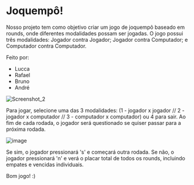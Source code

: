 
# Joquempô!

Nosso projeto tem como objetivo criar um jogo de joquempô baseado em rounds, onde diferentes modalidades possam ser jogadas.
O jogo possui três modalidades: Jogador contra Jogador; Jogador contra Computador; e Computador contra Computador.

Feito por:
- Lucca
- Rafael
- Bruno
- André

![Screenshot_2](https://user-images.githubusercontent.com/45906809/230778965-0e57782a-04bc-41e7-9f6c-246dec64d53c.png)

Para jogar, selecione uma das 3 modalidades: (1 - jogador x jogador // 2 - jogador x computador // 3 - computador x computador) ou 4 para sair.
Ao fim de cada rodada, o jogador será questionado se quiser passar para a próxima rodada. 

![image](https://user-images.githubusercontent.com/45906809/230779155-a5256353-c3e6-441b-8d0d-8cb745aa46e2.png)

Se sim, o jogador pressionará 's' e começará outra rodada.
Se não, o jogador pressionará 'n' e verá o placar total de todos os rounds, incluindo empates e vencidas individuais.

Bom jogo! :)
